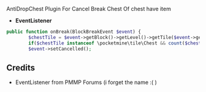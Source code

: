  AntiDropChest
Plugin For Cancel Break Chest Of chest have item

- **EventListener**
```php
public function onBreak(BlockBreakEvent $event) {
        $chestTile = $event->getBlock()->getLevel()->getTile($event->getBlock());
        if($chestTile instanceof \pocketmine\tile\Chest && count($chestTile->getInventory()->getContents()) > 0)
        $event->setCancelled();
```

## Credits

- EventListener from PMMP Forums (i forget the name :( )
